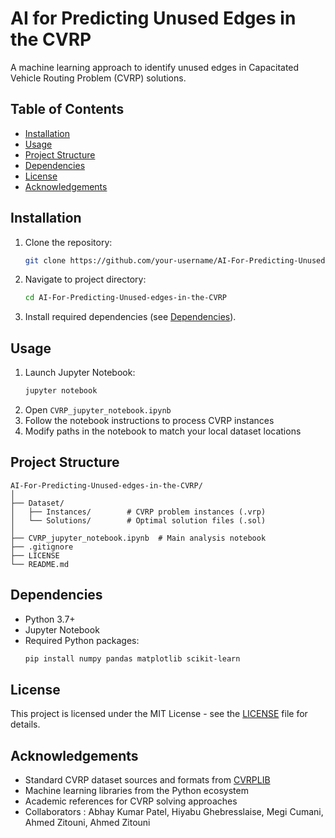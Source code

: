 
# AI for Predicting Unused Edges in the CVRP

A machine learning approach to identify unused edges in Capacitated Vehicle Routing Problem (CVRP) solutions.

## Table of Contents
- [Installation](#installation)
- [Usage](#usage)
- [Project Structure](#project-structure)
- [Dependencies](#dependencies)
- [License](#license)
- [Acknowledgements](#acknowledgements)

## Installation

1. Clone the repository:
   ```bash
   git clone https://github.com/your-username/AI-For-Predicting-Unused-edges-in-the-CVRP.git
   ```
2. Navigate to project directory:
   ```bash
   cd AI-For-Predicting-Unused-edges-in-the-CVRP
   ```
3. Install required dependencies (see [Dependencies](#dependencies)).

## Usage

1. Launch Jupyter Notebook:
   ```bash
   jupyter notebook
   ```
2. Open `CVRP_jupyter_notebook.ipynb`
3. Follow the notebook instructions to process CVRP instances
4. Modify paths in the notebook to match your local dataset locations

## Project Structure

```
AI-For-Predicting-Unused-edges-in-the-CVRP/
│
├── Dataset/
│   ├── Instances/        # CVRP problem instances (.vrp)
│   └── Solutions/        # Optimal solution files (.sol)
│
├── CVRP_jupyter_notebook.ipynb  # Main analysis notebook
├── .gitignore
├── LICENSE
└── README.md
```

## Dependencies

- Python 3.7+
- Jupyter Notebook
- Required Python packages:
  ```bash
  pip install numpy pandas matplotlib scikit-learn
  ```

## License

This project is licensed under the MIT License - see the [LICENSE](LICENSE) file for details.

## Acknowledgements

- Standard CVRP dataset sources and formats from [CVRPLIB](https://vrp.galgos.inf.puc-rio.br/)
- Machine learning libraries from the Python ecosystem
- Academic references for CVRP solving approaches
- Collaborators : Abhay Kumar Patel, Hiyabu Ghebresslaise, Megi Cumani, Ahmed Zitouni, Ahmed Zitouni

